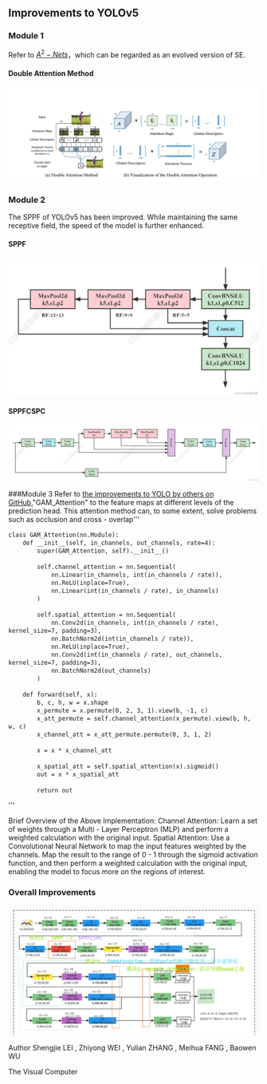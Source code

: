## Improvements to YOLOv5
### Module 1
Refer to [$A^2-Nets$]((https://arxiv.org/pdf/1810.11579.pdf))，which can be regarded as an evolved version of SE.
#### Double Attention Method
![Double Attention](image.png)

### Module 2
The SPPF of YOLOv5 has been improved. While maintaining the same receptive field, the speed of the model is further enhanced.

#### SPPF
![SPPF](image-2.png)
#### SPPFCSPC
![SPPFCSPC](image-1.png)

###Module 3
Refer to [the improvements to YOLO by others on GitHub,](https://github.com/sggq/improved-yolov5/blob/6a0e60a771907a0994af019c9283dfee2cac31d0/models/yolo.py#L42)"GAM_Attention" to the feature maps at different levels of the prediction head. This attention method can, to some extent, solve problems such as occlusion and cross - overlap'''

    class GAM_Attention(nn.Module):  
        def __init__(self, in_channels, out_channels, rate=4):  
            super(GAM_Attention, self).__init__()  

            self.channel_attention = nn.Sequential(  
                nn.Linear(in_channels, int(in_channels / rate)),  
                nn.ReLU(inplace=True),  
                nn.Linear(int(in_channels / rate), in_channels)  
            )  
          
            self.spatial_attention = nn.Sequential(  
                nn.Conv2d(in_channels, int(in_channels / rate), kernel_size=7, padding=3),  
                nn.BatchNorm2d(int(in_channels / rate)),  
                nn.ReLU(inplace=True),  
                nn.Conv2d(int(in_channels / rate), out_channels, kernel_size=7, padding=3),  
                nn.BatchNorm2d(out_channels)  
            )  
          
        def forward(self, x):  
            b, c, h, w = x.shape  
            x_permute = x.permute(0, 2, 3, 1).view(b, -1, c)  
            x_att_permute = self.channel_attention(x_permute).view(b, h, w, c)  
            x_channel_att = x_att_permute.permute(0, 3, 1, 2)  
          
            x = x * x_channel_att  
          
            x_spatial_att = self.spatial_attention(x).sigmoid()  
            out = x * x_spatial_att  
          
            return out  

'''

Brief Overview of the Above Implementation:
Channel Attention: Learn a set of weights through a Multi - Layer Perceptron (MLP) and perform a weighted calculation with the original input.
Spatial Attention: Use a Convolutional Neural Network to map the input features weighted by the channels. Map the result to the range of 0 - 1 through the sigmoid activation function, and then perform a weighted calculation with the original input, enabling the model to focus more on the regions of interest.

### Overall Improvements
![Explanation of Improvement Locations](图片1.png)



Author
Shengjie LEI , Zhiyong WEI , Yulian ZHANG , Meihua FANG , Baowen WU

The Visual Computer



